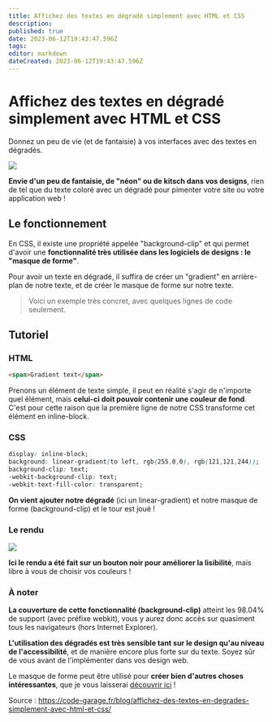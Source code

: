 ```yaml
---
title: Affichez des textes en dégradé simplement avec HTML et CSS
description: 
published: true
date: 2023-06-12T19:43:47.596Z
tags: 
editor: markdown
dateCreated: 2023-06-12T19:43:47.596Z
---
```


# Affichez des textes en dégradé simplement avec HTML et CSS

Donnez un peu de vie (et de fantaisie) à vos interfaces avec des textes en dégradés.

<img src="https://cellar-c2.services.clever-cloud.com/content/2023/05/magicpattern-Jek0JdZ0uyw-unsplash.jpg">

**Envie d'un peu de fantaisie, de "néon" ou de kitsch dans vos designs**, rien de tel que du texte coloré avec un dégradé pour pimenter votre site ou votre application web !

## Le fonctionnement
En CSS, il existe une propriété appelée "background-clip" et qui permet d'avoir une **fonctionnalité très utilisée dans les logiciels de designs : le "masque de forme"**.

Pour avoir un texte en dégradé, il suffira de créer un "gradient" en arrière-plan de notre texte, et de créer le masque de forme sur notre texte.

> Voici un exemple très concret, avec quelques lignes de code seulement.
## Tutoriel
### HTML

```html
<span>Gradient text</span>
```

Prenons un élément de texte simple, il peut en réalité s'agir de n'importe quel élément, mais **celui-ci doit pouvoir contenir une couleur de fond**. C'est pour cette raison que la première ligne de notre CSS transforme cet élément en inline-block.

### CSS

```css
display: inline-block;
background: linear-gradient(to left, rgb(255,0,0), rgb(121,121,244));
background-clip: text;
-webkit-background-clip: text;
-webkit-text-fill-color: transparent;
```

**On vient ajouter notre dégradé** (ici un linear-gradient) et notre masque de forme (background-clip) et le tour est joué !

### Le rendu

<img src="https://cellar-c2.services.clever-cloud.com/content/2023/05/image.png">

**Ici le rendu a été fait sur un bouton noir pour améliorer la lisibilité**, mais libre à vous de choisir vos couleurs !

### À noter
**La couverture de cette fonctionnalité (background-clip)** atteint les 98.04% de support (avec préfixe webkit), vous y aurez donc accès sur quasiment tous les navigateurs (hors Internet Explorer).

**L'utilisation des dégradés est très sensible tant sur le design qu'au niveau de l'accessibilité**, et de manière encore plus forte sur du texte. Soyez sûr de vous avant de l'implémenter dans vos design web.

Le masque de forme peut être utilisé pour **créer bien d'autres choses intéressantes**, que je vous laisserai [découvrir ici](https://freefrontend.com/css-background-clip-examples/?ref=code-garage.fr) !

Source : https://code-garage.fr/blog/affichez-des-textes-en-degrades-simplement-avec-html-et-css/